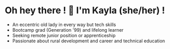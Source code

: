 # Oh hey there ! 🌽 I'm Kayla (she/her) !

- An eccentric old lady in every way but tech skills 
- Bootcamp grad (Generation '99) and lifelong learner
- Seeking remote junior position or apprenticeship
- Passionate about rural development and career and technical education
